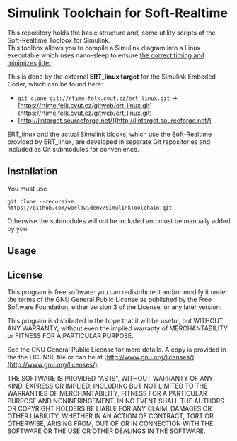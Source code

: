 # Simulink Toolchain for Soft-Realtime

This repository holds the basic structure and, some utility scripts of the Soft-Realtime Toolbox for Simulink.  
This toolbox allows you to compile a Simulink diagram into a Linux executable which uses nano-sleep to ensure [the correct timing and minimizes jitter](http://rtime.felk.cvut.cz/publications/public/ert_linux.pdf).

This is done by the external **ERT_linux target** for the Simulink Embeded Coder, which can be found here:

* `git clone git://rtime.felk.cvut.cz/ert_linux.git` -> [https://rtime.felk.cvut.cz/gitweb/ert_linux.git](https://rtime.felk.cvut.cz/gitweb/ert_linux.git)
* [http://lintarget.sourceforge.net/](http://lintarget.sourceforge.net/)

ERT_linux and the actual Simulink blocks, which use the Soft-Realtime provided by ERT_linux, are developed in separate Git repositories and included as Git submodules for convenience.

## Installation

You must use

    git clone --recursive https://github.com/worldwidemv/SimulinkToolchain.git

Otherwise the submodules will not be included and must be manually added by you.

## Usage



## License

This program is free software: you can redistribute it and/or modify it under the terms of the GNU General Public License as published by the Free Software Foundation, either version 3 of the License, or any later version.

This program is distributed in the hope that it will be useful, but WITHOUT ANY WARRANTY; without even the implied warranty of MERCHANTABILITY or FITNESS FOR A PARTICULAR PURPOSE.

See the GNU General Public License for more details.
A copy is provided in the the LICENSE file or can be at [http://www.gnu.org/licenses/](http://www.gnu.org/licenses/).

THE SOFTWARE IS PROVIDED "AS IS", WITHOUT WARRANTY OF ANY KIND, EXPRESS OR IMPLIED, INCLUDING BUT NOT LIMITED TO THE WARRANTIES OF MERCHANTABILITY, FITNESS FOR A PARTICULAR PURPOSE AND NONINFRINGEMENT. IN NO EVENT SHALL THE AUTHORS OR COPYRIGHT HOLDERS BE LIABLE FOR ANY CLAIM, DAMAGES OR OTHER LIABILITY, WHETHER IN AN ACTION OF CONTRACT, TORT OR OTHERWISE, ARISING FROM, OUT OF OR IN CONNECTION WITH THE SOFTWARE OR THE USE OR OTHER DEALINGS IN THE SOFTWARE.
